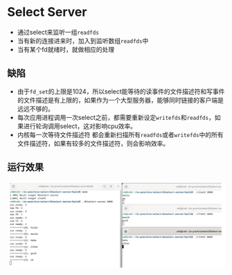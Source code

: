 # Select Server
* 通过select来监听一组`readfds`
* 当有新的连接进来时，加入到监听数组`readfds`中
* 当有某个fd就绪时，就做相应的处理

## 缺陷
* 由于`fd_set`的上限是1024，所以select能等待的读事件的文件描述符和写事件的文件描述是有上限的，如果作为一个大型服务器，能够同时链接的客户端是远远不够的。
* 每次应用进程调用一次select之前，都需要重新设定`writefds`和`readfds`，如果进行轮询调用select，这对影响cpu效率。
* 内核每一次等待文件描述符 都会重新扫描所有`readfds`或者`writefds`中的所有文件描述符，如果有较多的文件描述符，则会影响效率。

## 运行效果

![select](../../pics/select.png)

